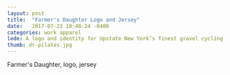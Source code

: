 ```yaml
---
layout: post
title:  "Farmer's Daughter Logo and Jersey"
date:   2017-07-22 18:48:24 -0400
categories: work apparel
lede: A logo and identity for Upstate New York’s finest gravel cycling event, used for jerseys, pint glasses, and other gear.
thumb: dr-pilates.jpg
---
```

Farmer's Daughter, logo, jersey